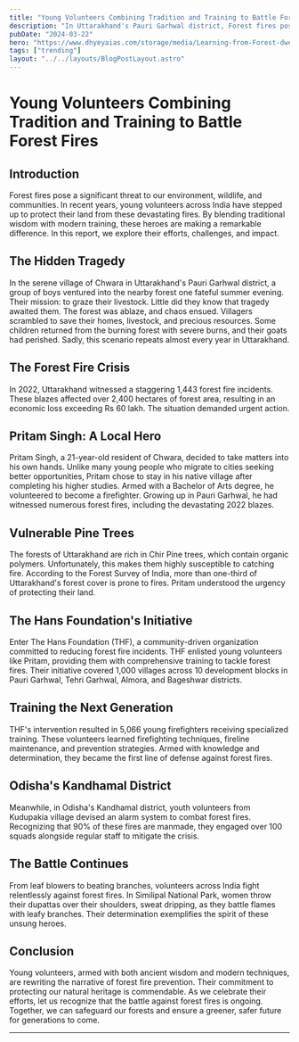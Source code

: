 ```yaml
---
title: "Young Volunteers Combining Tradition and Training to Battle Forest Fires"
description: "In Uttarakhand's Pauri Garhwal district, Forest fires pose a significant threat to our environment, wildlife, and communities. In recent years, young volunteers across India have stepped up to protect their land from these devastating fires."
pubDate: "2024-03-22"
hero: "https://www.dhyeyaias.com/storage/media/Learning-from-Forest-dwelling-Tribal-communities-to-fight-Forest-Fires.jpg"
tags: ["trending"]
layout: "../../layouts/BlogPostLayout.astro"
---
```

# Young Volunteers Combining Tradition and Training to Battle Forest Fires

## Introduction

Forest fires pose a significant threat to our environment, wildlife, and communities. In recent years, young volunteers across India have stepped up to protect their land from these devastating fires. By blending traditional wisdom with modern training, these heroes are making a remarkable difference. In this report, we explore their efforts, challenges, and impact.

## The Hidden Tragedy

In the serene village of Chwara in Uttarakhand's Pauri Garhwal district, a group of boys ventured into the nearby forest one fateful summer evening. Their mission: to graze their livestock. Little did they know that tragedy awaited them. The forest was ablaze, and chaos ensued. Villagers scrambled to save their homes, livestock, and precious resources. Some children returned from the burning forest with severe burns, and their goats had perished. Sadly, this scenario repeats almost every year in Uttarakhand.

## The Forest Fire Crisis

In 2022, Uttarakhand witnessed a staggering 1,443 forest fire incidents. These blazes affected over 2,400 hectares of forest area, resulting in an economic loss exceeding Rs 60 lakh. The situation demanded urgent action.

## Pritam Singh: A Local Hero

Pritam Singh, a 21-year-old resident of Chwara, decided to take matters into his own hands. Unlike many young people who migrate to cities seeking better opportunities, Pritam chose to stay in his native village after completing his higher studies. Armed with a Bachelor of Arts degree, he volunteered to become a firefighter. Growing up in Pauri Garhwal, he had witnessed numerous forest fires, including the devastating 2022 blazes.

## Vulnerable Pine Trees

The forests of Uttarakhand are rich in Chir Pine trees, which contain organic polymers. Unfortunately, this makes them highly susceptible to catching fire. According to the Forest Survey of India, more than one-third of Uttarakhand's forest cover is prone to fires. Pritam understood the urgency of protecting their land.

## The Hans Foundation's Initiative

Enter The Hans Foundation (THF), a community-driven organization committed to reducing forest fire incidents. THF enlisted young volunteers like Pritam, providing them with comprehensive training to tackle forest fires. Their initiative covered 1,000 villages across 10 development blocks in Pauri Garhwal, Tehri Garhwal, Almora, and Bageshwar districts.

## Training the Next Generation

THF's intervention resulted in 5,066 young firefighters receiving specialized training. These volunteers learned firefighting techniques, fireline maintenance, and prevention strategies. Armed with knowledge and determination, they became the first line of defense against forest fires.

## Odisha's Kandhamal District

Meanwhile, in Odisha's Kandhamal district, youth volunteers from Kudupakia village devised an alarm system to combat forest fires. Recognizing that 90% of these fires are manmade, they engaged over 100 squads alongside regular staff to mitigate the crisis.

## The Battle Continues

From leaf blowers to beating branches, volunteers across India fight relentlessly against forest fires. In Similipal National Park, women throw their dupattas over their shoulders, sweat dripping, as they battle flames with leafy branches. Their determination exemplifies the spirit of these unsung heroes.

## Conclusion

Young volunteers, armed with both ancient wisdom and modern techniques, are rewriting the narrative of forest fire prevention. Their commitment to protecting our natural heritage is commendable. As we celebrate their efforts, let us recognize that the battle against forest fires is ongoing. Together, we can safeguard our forests and ensure a greener, safer future for generations to come.

---